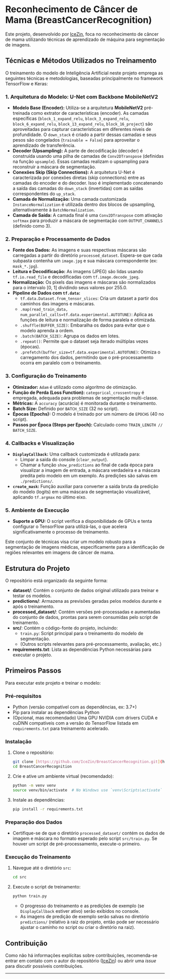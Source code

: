 # Reconhecimento de Câncer de Mama (BreastCancerRecognition)

Este projeto, desenvolvido por [IceZin](https://github.com/IceZin), foca no reconhecimento de câncer de mama utilizando técnicas de aprendizado de máquina para segmentação de imagens.

## Técnicas e Métodos Utilizados no Treinamento

O treinamento do modelo de Inteligência Artificial neste projeto emprega as seguintes técnicas e metodologias, baseadas principalmente no framework TensorFlow e Keras:

### 1. Arquitetura do Modelo: U-Net com Backbone MobileNetV2

* **Modelo Base (Encoder):** Utiliza-se a arquitetura **MobileNetV2** pré-treinada como extrator de características (encoder). As camadas específicas (`block_1_expand_relu`, `block_3_expand_relu`, `block_6_expand_relu`, `block_13_expand_relu`, `block_16_project`) são aproveitadas para capturar características em diferentes níveis de profundidade. O `down_stack` é criado a partir dessas camadas e seus pesos são congelados (`trainable = False`) para aproveitar o aprendizado de transferência.
* **Decoder (Upsampling):** A parte de decodificação (decoder) é construída usando uma pilha de camadas de `Conv2DTranspose` (definidas na função `upsample`). Essas camadas realizam o upsampling para reconstruir a máscara de segmentação.
* **Conexões Skip (Skip Connections):** A arquitetura U-Net é caracterizada por conexões diretas (skip connections) entre as camadas do encoder e do decoder. Isso é implementado concatenando a saída das camadas do `down_stack` (invertidas) com as saídas correspondentes do `up_stack`.
* **Camada de Normalização:** Uma camada customizada `InstanceNormalization` é utilizada dentro dos blocos de upsampling, alternativamente à `BatchNormalization`.
* **Camada de Saída:** A camada final é uma `Conv2DTranspose` com ativação `softmax` para produzir a máscara de segmentação com `OUTPUT_CHANNELS` (definido como 3).

### 2. Preparação e Processamento de Dados

* **Fonte dos Dados:** As imagens e suas respectivas máscaras são carregadas a partir do diretório `processed_dataset`. Espera-se que cada subpasta contenha um `image.jpg` e sua máscara correspondente (ex: `mask_*.jpg`).
* **Leitura e Decodificação:** As imagens (JPEG) são lidas usando `tf.io.read_file` e decodificadas com `tf.image.decode_jpeg`.
* **Normalização:** Os pixels das imagens e máscaras são normalizados para o intervalo \[0, 1\] dividindo seus valores por 255.0.
* **Pipeline de Dados com `tf.data`:**
    * `tf.data.Dataset.from_tensor_slices`: Cria um dataset a partir dos caminhos das imagens e máscaras.
    * `.map(read_train_data, num_parallel_calls=tf.data.experimental.AUTOTUNE)`: Aplica as funções de leitura e normalização de forma paralela e otimizada.
    * `.shuffle(BUFFER_SIZE)`: Embaralha os dados para evitar que o modelo aprenda a ordem.
    * `.batch(BATCH_SIZE)`: Agrupa os dados em lotes.
    * `.repeat()`: Permite que o dataset seja iterado múltiplas vezes (épocas).
    * `.prefetch(buffer_size=tf.data.experimental.AUTOTUNE)`: Otimiza o carregamento dos dados, permitindo que o pré-processamento ocorra em paralelo com o treinamento.

### 3. Configuração do Treinamento

* **Otimizador:** `Adam` é utilizado como algoritmo de otimização.
* **Função de Perda (Loss Function):** `categorical_crossentropy` é empregada, adequada para problemas de segmentação multi-classe.
* **Métricas:** A `accuracy` (acurácia) é monitorada durante o treinamento.
* **Batch Size:** Definido por `BATCH_SIZE` (32 no script).
* **Épocas (Epochs):** O modelo é treinado por um número de `EPOCHS` (40 no script).
* **Passos por Época (Steps per Epoch):** Calculado como `TRAIN_LENGTH // BATCH_SIZE`.

### 4. Callbacks e Visualização

* **`DisplayCallback`:** Uma callback customizada é utilizada para:
    * Limpar a saída do console (`clear_output`).
    * Chamar a função `show_predictions` ao final de cada época para visualizar a imagem de entrada, a máscara verdadeira e a máscara predita pelo modelo em um exemplo. As predições são salvas em `./predictions/`.
* **`create_mask`:** Função auxiliar para converter a saída bruta da predição do modelo (logits) em uma máscara de segmentação visualizável, aplicando `tf.argmax` no último eixo.

### 5. Ambiente de Execução

* **Suporte a GPU:** O script verifica a disponibilidade de GPUs e tenta configurar o TensorFlow para utilizá-las, o que acelera significativamente o processo de treinamento.

Este conjunto de técnicas visa criar um modelo robusto para a segmentação de imagens médicas, especificamente para a identificação de regiões relevantes em imagens de câncer de mama.

## Estrutura do Projeto

O repositório está organizado da seguinte forma:

* **dataset/**: Contém o conjunto de dados original utilizado para treinar e testar os modelos.
* **predictions/**: Armazena as previsões geradas pelos modelos durante e após o treinamento.
* **processed_dataset/**: Contém versões pré-processadas e aumentadas do conjunto de dados, prontas para serem consumidas pelo script de treinamento.
* **src/**: Contém o código-fonte do projeto, incluindo:
    * `train.py`: Script principal para o treinamento do modelo de segmentação.
    * (Outros scripts relevantes para pré-processamento, avaliação, etc.)
* **requirements.txt**: Lista as dependências Python necessárias para executar o projeto.

## Primeiros Passos

Para executar este projeto e treinar o modelo:

### Pré-requisitos

* Python (versão compatível com as dependências, ex: 3.7+)
* Pip para instalar as dependências Python
* (Opcional, mas recomendado) Uma GPU NVIDIA com drivers CUDA e cuDNN compatíveis com a versão do TensorFlow listada em `requirements.txt` para treinamento acelerado.

### Instalação

1.  Clone o repositório:
    ```bash
    git clone [https://github.com/IceZin/BreastCancerRecognition.git](https://github.com/IceZin/BreastCancerRecognition.git)
    cd BreastCancerRecognition
    ```
2.  Crie e ative um ambiente virtual (recomendado):
    ```bash
    python -m venv venv
    source venv/bin/activate  # No Windows use `venv\Scripts\activate`
    ```
3.  Instale as dependências:
    ```bash
    pip install -r requirements.txt
    ```

### Preparação dos Dados

* Certifique-se de que o diretório `processed_dataset/` contém os dados de imagem e máscara no formato esperado pelo script `src/train.py`. Se houver um script de pré-processamento, execute-o primeiro.

### Execução do Treinamento

1.  Navegue até o diretório `src`:
    ```bash
    cd src
    ```
2.  Execute o script de treinamento:
    ```bash
    python train.py
    ```
    * O progresso do treinamento e as predições de exemplo (se `DisplayCallback` estiver ativo) serão exibidos no console.
    * As imagens de predição de exemplo serão salvas no diretório `predictions/` (relativo à raiz do projeto, então pode ser necessário ajustar o caminho no script ou criar o diretório na raiz).

## Contribuição

Como não há informações explícitas sobre contribuições, recomenda-se entrar em contato com o autor do repositório ([IceZin](https://github.com/IceZin)) ou abrir uma *issue* para discutir possíveis contribuições.

---

